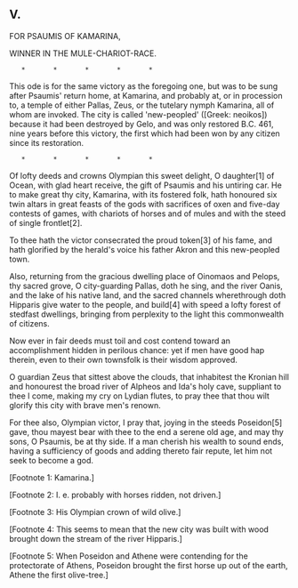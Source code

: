 ## V.

FOR PSAUMIS OF KAMARINA,

WINNER IN THE MULE-CHARIOT-RACE.

       *       *       *       *       *

  This ode is for the same victory as the foregoing one, but was to be
  sung after Psaumis' return home, at Kamarina, and probably at, or in
  procession to, a temple of either Pallas, Zeus, or the tutelary nymph
  Kamarina, all of whom are invoked. The city is called 'new-peopled'
  ([Greek: neoikos]) because it had been destroyed by Gelo, and was only
  restored B.C. 461, nine years before this victory, the first which had
  been won by any citizen since its restoration.

       *       *       *       *       *

Of lofty deeds and crowns Olympian this sweet delight, O daughter[1]
of Ocean, with glad heart receive, the gift of Psaumis and his
untiring car. He to make great thy city, Kamarina, with its fostered
folk, hath honoured six twin altars in great feasts of the gods with
sacrifices of oxen and five-day contests of games, with chariots of
horses and of mules and with the steed of single frontlet[2].

To thee hath the victor consecrated the proud token[3] of his fame,
and hath glorified by the herald's voice his father Akron and this
new-peopled town.

Also, returning from the gracious dwelling place of Oinomaos and
Pelops, thy sacred grove, O city-guarding Pallas, doth he sing, and
the river Oanis, and the lake of his native land, and the sacred
channels wherethrough doth Hipparis give water to the people, and
build[4] with speed a lofty forest of stedfast dwellings, bringing
from perplexity to the light this commonwealth of citizens.

Now ever in fair deeds must toil and cost contend toward an
accomplishment hidden in perilous chance: yet if men have good hap
therein, even to their own townsfolk is their wisdom approved.

O guardian Zeus that sittest above the clouds, that inhabitest the
Kronian hill and honourest the broad river of Alpheos and Ida's holy
cave, suppliant to thee I come, making my cry on Lydian flutes, to
pray thee that thou wilt glorify this city with brave men's renown.

For thee also, Olympian victor, I pray that, joying in the steeds
Poseidon[5] gave, thou mayest bear with thee to the end a serene old
age, and may thy sons, O Psaumis, be at thy side. If a man cherish his
wealth to sound ends, having a sufficiency of goods and adding thereto
fair repute, let him not seek to become a god.


[Footnote 1: Kamarina.]

[Footnote 2: I. e. probably with horses ridden, not driven.]

[Footnote 3: His Olympian crown of wild olive.]

[Footnote 4: This seems to mean that the new city was built with wood
brought down the stream of the river Hipparis.]

[Footnote 5: When Poseidon and Athene were contending for the
protectorate of Athens, Poseidon brought the first horse up out of the
earth, Athene the first olive-tree.]



